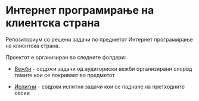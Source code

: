 # Интернет програмирање на клиентска страна

Репозиториум со решени задачи по предметот Интернет програмирање на клиентска страна.

Проектот е организиран во следните фолдери:
* [Вежби](вежби) - содржи задачи од аудиториски вежби организирани според темите кои се покриваат во предметот
- [Испитни](испитни) - содржи испитни задачи кои се паднале на претходните сесии
